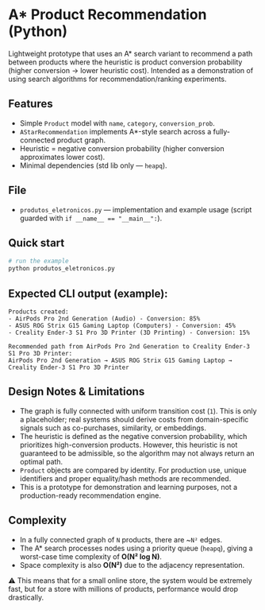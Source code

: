 # A* Product Recommendation (Python)

Lightweight prototype that uses an A* search variant to recommend a path between products where the heuristic is product conversion probability (higher conversion → lower heuristic cost). Intended as a demonstration of using search algorithms for recommendation/ranking experiments.

## Features
- Simple `Product` model with `name`, `category`, `conversion_prob`.
- `AStarRecommendation` implements A*-style search across a fully-connected product graph.
- Heuristic = negative conversion probability (higher conversion approximates lower cost).
- Minimal dependencies (std lib only — `heapq`).

## File
- `produtos_eletronicos.py` — implementation and example usage (script guarded with `if __name__ == "__main__":`).

## Quick start

```bash
# run the example
python produtos_eletronicos.py
```
## Expected CLI output (example):

```
Products created:
- AirPods Pro 2nd Generation (Audio) - Conversion: 85%
- ASUS ROG Strix G15 Gaming Laptop (Computers) - Conversion: 45%
- Creality Ender-3 S1 Pro 3D Printer (3D Printing) - Conversion: 15%

Recommended path from AirPods Pro 2nd Generation to Creality Ender-3 S1 Pro 3D Printer:
AirPods Pro 2nd Generation → ASUS ROG Strix G15 Gaming Laptop → Creality Ender-3 S1 Pro 3D Printer
```

## Design Notes & Limitations

- The graph is fully connected with uniform transition cost (`1`). This is only a placeholder; real systems should derive costs from domain-specific signals such as co-purchases, similarity, or embeddings.
- The heuristic is defined as the negative conversion probability, which prioritizes high-conversion products. However, this heuristic is not guaranteed to be admissible, so the algorithm may not always return an optimal path.
- `Product` objects are compared by identity. For production use, unique identifiers and proper equality/hash methods are recommended.
- This is a prototype for demonstration and learning purposes, not a production-ready recommendation engine.

## Complexity

- In a fully connected graph of `N` products, there are \~`N²` edges.
- The A\* search processes nodes using a priority queue (`heapq`), giving a worst-case time complexity of **O(N² log N)**.
- Space complexity is also **O(N²)** due to the adjacency representation.

⚠️ This means that for a small online store, the system would be extremely fast, but for a store with millions of products, performance would drop drastically.
